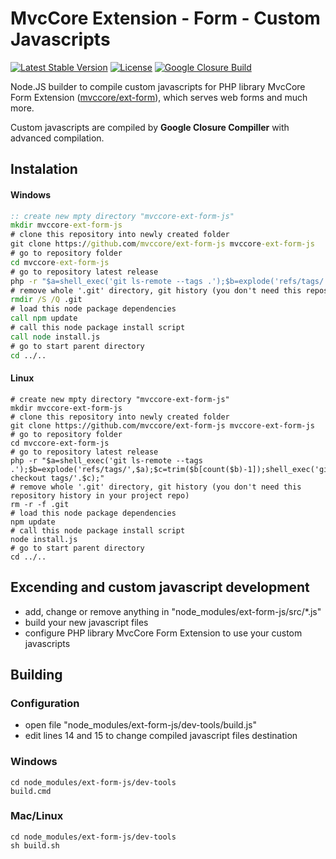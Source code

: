 # MvcCore Extension - Form - Custom Javascripts

[![Latest Stable Version](https://img.shields.io/badge/Stable-v4.2.0-brightgreen.svg?style=plastic)](https://github.com/mvccore/ext-form-js/releases)
[![License](https://img.shields.io/badge/Licence-BSD-brightgreen.svg?style=plastic)](https://mvccore.github.io/docs/mvccore/4.0.0/LICENCE.md)
[![Google Closure Build](https://img.shields.io/badge/Google%20Closure%20Build-passing-brightgreen.svg?style=plastic)](https://developers.google.com/closure/compiler/)

Node.JS builder to compile custom javascripts for PHP library MvcCore Form Extension ([mvccore/ext-form](https://github.com/mvccore/ext-form)), which serves web forms and much more.

Custom javascripts are compiled by **Google Closure Compiller** with advanced compilation.

## Instalation
#### Windows
```cmd
:: create new mpty directory "mvccore-ext-form-js"
mkdir mvccore-ext-form-js
# clone this repository into newly created folder
git clone https://github.com/mvccore/ext-form-js mvccore-ext-form-js
# go to repository folder
cd mvccore-ext-form-js
# go to repository latest release
php -r "$a=shell_exec('git ls-remote --tags .');$b=explode('refs/tags/',$a);$c=trim($b[count($b)-1]);shell_exec('git checkout tags/'.$c);"
# remove whole '.git' directory, git history (you don't need this repository history in your project repo)
rmdir /S /Q .git
# load this node package dependencies
call npm update
# call this node package install script
call node install.js
# go to start parent directory
cd ../..
```
#### Linux
```shell
# create new mpty directory "mvccore-ext-form-js"
mkdir mvccore-ext-form-js
# clone this repository into newly created folder
git clone https://github.com/mvccore/ext-form-js mvccore-ext-form-js
# go to repository folder
cd mvccore-ext-form-js
# go to repository latest release
php -r "$a=shell_exec('git ls-remote --tags .');$b=explode('refs/tags/',$a);$c=trim($b[count($b)-1]);shell_exec('git checkout tags/'.$c);"
# remove whole '.git' directory, git history (you don't need this repository history in your project repo)
rm -r -f .git
# load this node package dependencies
npm update
# call this node package install script
node install.js
# go to start parent directory
cd ../..
```

## Excending and custom javascript development
- add, change or remove anything in "node_modules/ext-form-js/src/*.js"
- build your new javascript files
- configure PHP library MvcCore Form Extension to use your custom javascripts

## Building

### Configuration
- open file "node_modules/ext-form-js/dev-tools/build.js"
- edit lines 14 and 15 to change compiled javascript files destination

### Windows
```shell
cd node_modules/ext-form-js/dev-tools
build.cmd
```

### Mac/Linux
```shell
cd node_modules/ext-form-js/dev-tools
sh build.sh
```
